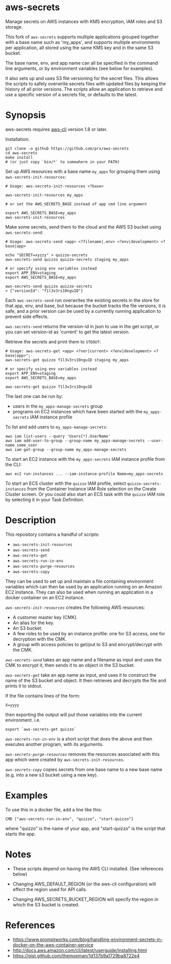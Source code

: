 aws-secrets
===========
Manage secrets on AWS instances with KMS encryption, IAM roles and S3 storage.

This fork of `aws-secrets` supports multiple applications grouped together with a base name such as 'my_apps', and supports multiple environments per application, all stored using the same KMS key and in the same S3 bucket.

The base name, env, and app name can all be specified in the command line arguments, or by environment variables (see below for examples).

It also sets up and uses S3 file versioning for the secret files. This allows the scripts to safely overwrite secrets files with updated files by keeping the history of all prior versions.
The scripts allow an application to retrieve and use a specific version of a secrets file, or defaults to the latest.

Synopsis
========

aws-secrets requires [aws-cli](https://aws.amazon.com/cli/) version 1.8 or later.

Installation:
```
git clone -o github https://github.com/prx/aws-secrets
cd aws-secrets
make install
# (or just copy `bin/*` to somewhere in your PATH)
```

Set up AWS resources with a base name `my_apps` for grouping them using `aws-secrets-init-resources`:

```
# Usage: aws-secrets-init-resources <?base>

aws-secrets-init-resources my_apps

# or set the AWS_SECRETS_BASE instead of app cmd line argument

export AWS_SECRETS_BASE=my_apps
aws-secrets-init-resources
```

Make some secrets, send them to the cloud and the AWS S3 bucket using `aws-secrets-send`:

```
# Usage: aws-secrets-send <app> <?filename|.env> <?env|development> <?base|app>

echo "SECRET=xyzzy" > quizzo-secrets
aws-secrets-send quizzo quizzo-secrets staging my_apps

# or specify using env variables instead
export APP_ENV=staging
export AWS_SECRETS_BASE=my_apps

aws-secrets-send quizzo quizzo-secrets
> {"versionId": "f1l3v3rs10ngu1D"}
```

Each `aws-secrets-send` run overwrites the existing secrets in the store for that app, env, and base, but because the bucket tracks the file versions, it is safe, and a prior version can be used by a currently running application to prevent side effects.

`aws-secrets-send` returns the version-id in json to use in the get script, or you can set version-id as 'current' to get the latest version.

Retrieve the secrets and print them to `STDOUT`:
```
# Usage: aws-secrets-get <app> <?ver|current> <?env|development> <?base|app>";
aws-secrets-get quizzo f1l3v3rs10ngu1D staging my_apps

# or specify using env variables instead
export APP_ENV=staging
export AWS_SECRETS_BASE=my_apps

aws-secrets-get quizzo f1l3v3rs10ngu1D
```

The last one can be run by:
  - users in the `my_apps-manage-secrets` group
  - programs on EC2 instances which have been started with the `my_apps-secrets` IAM instance profile

To list and add users to `my_apps-manage-secrets`:
```
aws iam list-users --query 'Users[*].UserName'
aws iam add-user-to-group --group-name my_apps-manage-secrets --user-name some_user
aws iam get-group --group-name my_apps-manage-secrets
```

To start an EC2 instance with the `my_apps-secrets` IAM instance profile from the CLI:

  `aws ec2 run-instances ... --iam-instance-profile Name=my_apps-secrets`

To start an ECS cluster with the `quizzo` IAM profile, select `quizzo-secrets-instances` from the
Container Instance IAM Role selection on the Create Cluster screen. Or you could also start an ECS task with the `quizzo` IAM role by selecting it in your Task Definition.

Description
===========

This repository contains a handful of scripts:

- `aws-secrets-init-resources`
- `aws-secrets-send`
- `aws-secrets-get`
- `aws-secrets-run-in-env`
- `aws-secrets-purge-resources`
- `aws-secrets-copy`

They can be used to set up and maintain a file containing environment
variables which can then be used by an application running on an Amazon EC2
instance.  They can also be used when running an application in a
docker container on an EC2 instance.

*`aws-secrets-init-resources`* creates the following AWS resources:

- A customer master key (CMK).
- An alias for the key.
- An S3 bucket.
- A few roles to be used by an instance profile: one for S3 access, one for decryption with the CMK.
- A group with access policies to get/put to S3 and encrypt/decrypt with the CMK.

*`aws-secrets-send`* takes an app name and a  filename as input and uses
the CMK to encrypt it, then sends it to an object in the S3 bucket.

*`aws-secrets-get`* take an app name as input, and uses it to
construct the name of the S3 bucket and object.  It then retrieves
and decrypts the file and prints it to stdout.

If the file contains lines of the form:

```
X=yyyy
```
then exporting the output will put those
variables into the current environment.  i.e.

```
export `aws-secrets-get quizzo`
```

*`aws-secrets-run-in-env`* is a short script that does the above and
then executes another program, with its arguments.

*`aws-secrets-purge-resources`* removes the resources associated with this
app which were created by `aws-secrets-init-resources`.

*`aws-secrets-copy`* copies secrets from one base name to a new base name (e.g. into a new s3 bucket using a new key).

Examples
=======
To use this in a docker file, add a line like this:
```
CMD ["aws-secrets-run-in-env", "quizzo", "start-quizzo"]
```
where "quizzo" is the name of your app, and "start-quizzo"
is the script that starts the app.

Notes
======

- These scripts depend on having the AWS CLI installed.  (See references below)

- Changing AWS_DEFAULT_REGION (or the aws-cli configuration) will effect the region used for API calls.

- Changing AWS_SECRETS_BUCKET_REGION will specify the region in which the S3 bucket is created.

References
==========

- https://www.promptworks.com/blog/handling-environment-secrets-in-docker-on-the-aws-container-service
- http://docs.aws.amazon.com/cli/latest/userguide/installing.html
- https://gist.github.com/themoxman/1d137b9a1729ba8722e4
